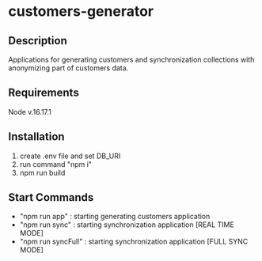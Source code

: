 # customers-generator
## Description

Applications for generating customers and synchronization collections with anonymizing part of customers data.

## Requirements  

Node v.16.17.1

## Installation

1. create .env file and set DB_URI 
2. run command "npm i"
3. npm run build

## Start Commands

- "npm run app" : starting generating customers application 
- "npm run sync" : starting synchronization application [REAL TIME MODE]
- "npm run syncFull" : starting synchronization application [FULL SYNC MODE]